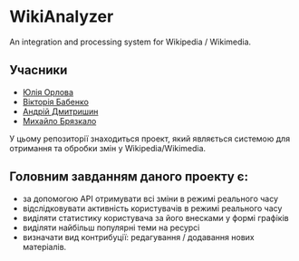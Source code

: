 # WikiAnalyzer

An integration and processing system for Wikipedia / Wikimedia.

## Учасники
* [Юлія Орлова](https://github.com/Julia-Orlova)
* [Вікторія Бабенко](https://github.com/vika-babenko)
* [Андрій Дмитришин](https://github.com/AndrewDmytryshyn)
* [Михайло Брязкало](https://t.me/ez_mish)

У цьому репозиторії знаходиться проект, який являється системою для отримання та обробки змін у Wikipedia/Wikimedia.

## Головним завданням даного проекту є:

* за допомогою АРІ отримувати всі зміни в режимі реального часу
* відслідковувати активність користувачів в режимі реального часу
* виділяти статистику користувача за його внесками у формі графіків
* виділяти найбільш популярні теми на ресурсі
* визначати вид контрибуції: редагування / додавання нових матеріалів.
